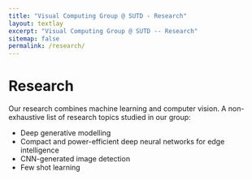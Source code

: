 ```yaml
---
title: "Visual Computing Group @ SUTD - Research"
layout: textlay
excerpt: "Visual Computing Group @ SUTD -- Research"
sitemap: false
permalink: /research/
---
```


# Research
Our research combines machine learning and computer vision. A non-exhaustive list of research topics studied in our group:
- Deep generative modelling
- Compact and power-efficient deep neural networks for edge intelligence
- CNN-generated image detection
- Few shot learning
